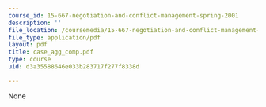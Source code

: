 ```yaml
---
course_id: 15-667-negotiation-and-conflict-management-spring-2001
description: ''
file_location: /coursemedia/15-667-negotiation-and-conflict-management-spring-2001/d3a35588646e033b283717f277f8338d_case_agg_comp.pdf
file_type: application/pdf
layout: pdf
title: case_agg_comp.pdf
type: course
uid: d3a35588646e033b283717f277f8338d

---
```

None
